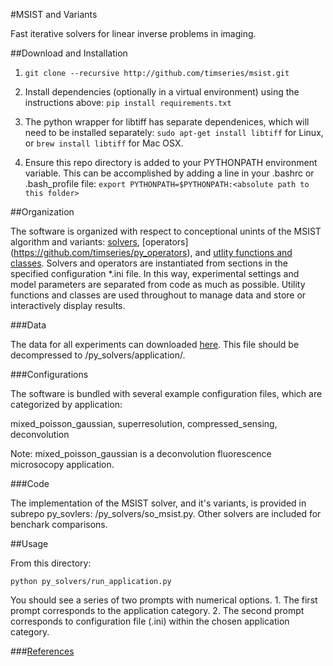 #MSIST and Variants

Fast iterative solvers for linear inverse problems in imaging.

##Download and Installation

1. ```git clone --recursive http://github.com/timseries/msist.git```

2. Install dependencies (optionally in a virtual environment) using the instructions above: ```pip install requirements.txt``` 

3. The python wrapper for libtiff has separate dependenices, which will need to be installed separately: ```sudo apt-get install libtiff``` for Linux, or ```brew install libtiff``` for Mac OSX.

4. Ensure this repo directory is added to your PYTHONPATH environment variable. This can be accomplished by adding a line in your .bashrc or .bash_profile file: ```export PYTHONPATH=$PYTHONPATH:<absolute path to this folder>```
 
##Organization

The software is organized with respect to conceptional unints of the MSIST algorithm and variants: [solvers](https://github.com/timseries/py_solvers), [operators] (https://github.com/timseries/py_operators), and [utlity functions and classes](https://github.com/timseries/py_utils). Solvers and operators are instantiated from sections in the specified configuration *.ini file. In this way, experimental settings and model parameters are separated from code as much as possible. Utility functions and classes are used throughout to manage data and store or interactively display results.

###Data 

The data for all experiments can downloaded [here](https://drive.google.com/open?id=0B9NAB6NG4hq1UFo0aDhnaXFDSG8). This file should be decompressed to /py_solvers/application/.

###Configurations 

The software is bundled with several example configuration files, which are categorized by application:

mixed_poisson_gaussian, superresolution, compressed_sensing, deconvolution

Note: mixed_poisson_gaussian is a deconvolution fluorescence microsocopy application.

###Code 

The implementation of the MSIST solver, and it's variants, is provided in subrepo py_sovlers: /py_solvers/so_msist.py.
Other solvers are included for benchark comparisons. 

##Usage

From this directory:

```python py_solvers/run_application.py```

You should see a series of two prompts with numerical options. 
    1. The first prompt corresponds to the application category. 
    2. The second prompt corresponds to configuration file (.ini) within the chosen application category.


###[References](https://drive.google.com/open?id=0B9NAB6NG4hq1SVVQQUpaUjZidlU)
